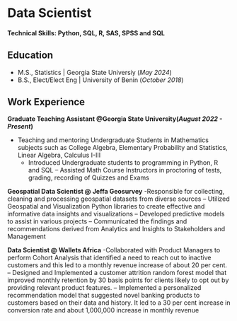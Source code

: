 # Data Scientist

#### Technical Skills: Python, SQL, R, SAS, SPSS and SQL 

## Education							       		
- M.S., Statistics	| Georgia State Universiy (_May 2024_)	 			        		
- B.S., Elect/Elect Eng | University of Benin (_October 2018_)

## Work Experience
**Graduate Teaching Assistant @Georgia State University(_August 2022 - Present_)**
- Teaching and mentoring Undergraduate Students in Mathematics subjects such as College Algebra, Elementary Probability and Statistics, Linear Algebra, Calculus I-III
  - Introduced Undergraduate students to programming in Python, R and SQL
  – Assisted Math Course Instructors in proctoring of tests, grading, recording of Quizzes and Exams

**Geospatial Data Scientist @ Jeffa Geosurvey**
-Responsible for collecting, cleaning and processing geospatial datasets from diverse sources
– Utilized Geospatial and Visualization Python libraries to create effective and informative data insights and
visualizations
– Developed predictive models to assist in various projects
– Communicated the findings and recommendations derived from Analytics and Insights to Stakeholders and Management

**Data Scientist @ Wallets Africa**
-Collaborated with Product Managers to perform Cohort Analysis that identified a need to reach out to inactive
customers and this led to a monthly revenue increase of about 20 per cent.
– Designed and Implemented a customer attrition random forest model that improved monthly retention by 30
basis points for clients likely to opt out by providing relevant product features.
– Implemented a personalized recommendation model that suggested novel banking products to customers based on their data and history. It led to a 30 per cent increase in conversion rate and about 1,000,000 increase
in monthly revenue
